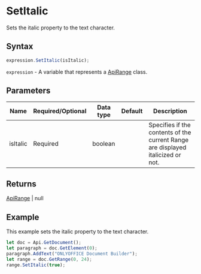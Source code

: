 # SetItalic

Sets the italic property to the text character.

## Syntax

```javascript
expression.SetItalic(isItalic);
```

`expression` - A variable that represents a [ApiRange](../ApiRange.md) class.

## Parameters

| **Name** | **Required/Optional** | **Data type** | **Default** | **Description** |
| ------------- | ------------- | ------------- | ------------- | ------------- |
| isItalic | Required | boolean |  | Specifies if the contents of the current Range are displayed italicized or not. |

## Returns

[ApiRange](../../ApiRange/ApiRange.md) \| null

## Example

This example sets the italic property to the text character.

```javascript
let doc = Api.GetDocument();
let paragraph = doc.GetElement(0);
paragraph.AddText("ONLYOFFICE Document Builder");
let range = doc.GetRange(0, 24);
range.SetItalic(true);
```
